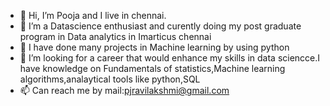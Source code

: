 - 👋 Hi, I’m Pooja and I live in chennai.
- 👀 I’m a  Datascience enthusiast and curently doing my post graduate program in Data analytics in Imarticus chennai
- 🌱 I have done many projects in Machine learning by using python
- 💞️ I’m looking for a career that would enhance my skills in data sciencce.I have knowledge on Fundamentals of statistics,Machine learning algorithms,analaytical tools like python,SQL
- 📫 Can reach me by mail:pjravilakshmi@gmail.com

